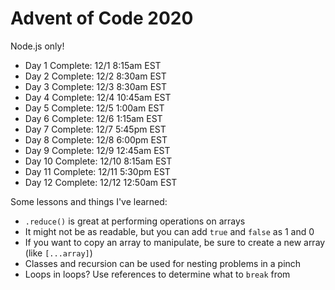 # Advent of Code 2020

Node.js only!

* Day 1 Complete: 12/1 8:15am EST
* Day 2 Complete: 12/2 8:30am EST
* Day 3 Complete: 12/3 8:30am EST
* Day 4 Complete: 12/4 10:45am EST
* Day 5 Complete: 12/5 1:00am EST
* Day 6 Complete: 12/6 1:15am EST
* Day 7 Complete: 12/7 5:45pm EST
* Day 8 Complete: 12/8 6:00pm EST
* Day 9 Complete: 12/9 12:45am EST
* Day 10 Complete: 12/10 8:15am EST
* Day 11 Complete: 12/11 5:30pm EST
* Day 12 Complete: 12/12 12:50am EST

Some lessons and things I've learned:

* `.reduce()` is great at performing operations on arrays
* It might not be as readable, but you can add `true` and `false` as 1 and 0
* If you want to copy an array to manipulate, be sure to create a new array (like `[...array]`)
* Classes and recursion can be used for nesting problems in a pinch
* Loops in loops? Use references to determine what to `break` from